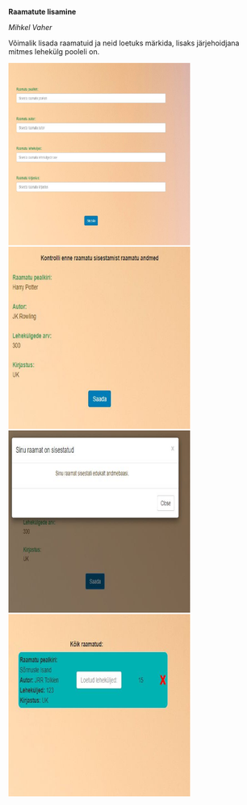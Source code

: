 
**Raamatute lisamine**

*Mihkel Vaher*

Võimalik lisada raamatuid ja neid loetuks märkida, lisaks järjehoidjana mitmes lehekülg pooleli on.


<img src="./1.JPG" width="360" height="360">
<img src="./2.JPG" width="360" height="360">
<img src="3.JPG" width="360" height="360">
<img src="4.JPG" width="360" height="360">
